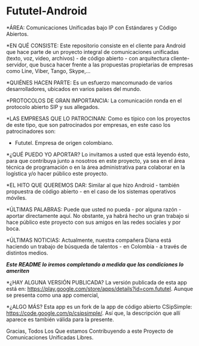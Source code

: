 # Fututel-Android

*ÁREA:
Comunicaciones Unificadas bajo IP con Estándares y Código Abiertos.

*EN QUÉ CONSISTE:
Este repositorio consiste en el cliente para Android que hace parte de un proyecto integral de comunicaciones unificadas (texto, voz, video, archivos) - de código abierto - con arquitectura cliente-servidor, que busca hacer frente a las propuestas propietarias de empresas como Line, Viber, Tango, Skype,...

*QUIÉNES HACEN PARTE:
Es un esfuerzo mancomunado de varios desarrolladores, ubicados en varios países del mundo.

*PROTOCOLOS DE GRAN IMPORTANCIA:
La comunicación ronda en el protocolo abierto SIP y sus allegados.

*LAS EMPRESAS QUE LO PATROCINAN:
Como es típico con los proyectos de este tipo, que son patrocinados por empresas, en este caso los patrocinadores son:
- Fututel. Empresa de origen colombiano.

*¿QUÉ PUEDO YO APORTAR?
Lo invitamos a usted que está leyendo ésto, para que contribuya junto a nosotros en este proyecto, ya sea en el área técnica de programación o en la área administrativa para colaborar en la logística y/o hacer público este proyecto.

*EL HITO QUE QUEREMOS DAR:
Similar al que hizo Android - también propuestra de código abierto - en el caso de los sistemas operativos móviles.

*ÚLTIMAS PALABRAS:
Puede que usted no pueda - por alguna razón - aportar directamente aquí. No obstante, ya habrá hecho un gran trabajo si hace público este proyecto con sus amigos en las redes sociales y por boca.

*ÚLTIMAS NOTICIAS:
Actualmente, nuestra compañera Diana está haciendo un trabajo de búsqueda de talentos - en Colombia - a través de distintos medios.

*****Este README lo iremos completando a medida que las condiciones lo ameriten*****

*¿HAY ALGUNA VERSIÓN PUBLICADA?
La versión publicada de esta app está en: https://play.google.com/store/apps/details?id=com.fututel. Aunque se presenta como una app comercial, 

*¿ALGO MÁS?
Esta app es un fork de la app de código abierto CSipSimple: https://code.google.com/p/csipsimple/. Así que, la descripción que allí aparece es también válida para la presente.

Gracias,
Todos Los Que estamos Contribuyendo a este Proyecto de Comunicaciones Unificadas Libres.
